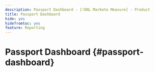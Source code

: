```yaml
---
description: Passport Dashboard - [!DNL Marketo Measure] - Product
title: Passport Dashboard
hide: yes
hidefromtoc: yes
feature: Reporting
---
```

# Passport Dashboard {#passport-dashboard}

